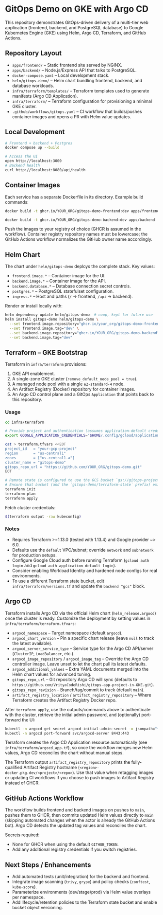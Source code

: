 # GitOps Demo on GKE with Argo CD

This repository demonstrates GitOps-driven delivery of a multi-tier web application (frontend, backend, and PostgreSQL database) to Google Kubernetes Engine (GKE) using Helm, Argo CD, Terraform, and GitHub Actions.

## Repository Layout

- `apps/frontend/` – Static frontend site served by NGINX.
- `apps/backend/` – Node.js/Express API that talks to PostgreSQL.
- `docker-compose.yaml` – Local development stack.
- `helm/gitops-demo/` – Helm chart bundling frontend, backend, and database workloads.
- `infra/terraform/templates/` – Terraform templates used to generate manifests (Argo CD Application).
- `infra/terraform/` – Terraform configuration for provisioning a minimal GKE cluster.
- `.github/workflows/gitops.yaml` – CI workflow that builds/pushes container images and opens a PR with Helm value updates.

## Local Development

```bash
# Frontend + backend + Postgres
docker compose up --build

# Access the UI
open http://localhost:3000
# Backend health
curl http://localhost:8080/api/health
```

## Container Images

Each service has a separate Dockerfile in its directory. Example build commands:

```bash
docker build -t ghcr.io/YOUR_ORG/gitops-demo-frontend:dev apps/frontend

docker build -t ghcr.io/YOUR_ORG/gitops-demo-backend:dev apps/backend
```

Push the images to your registry of choice (GHCR is assumed in the workflow).
Container registry repository names must be lowercase; the GitHub Actions workflow normalizes the GitHub owner name accordingly.

## Helm Chart

The chart under `helm/gitops-demo` deploys the complete stack. Key values:

- `frontend.image.*` – Container image for the UI.
- `backend.image.*` – Container image for the API.
- `backend.database.*` – Database connection secret controls.
- `postgres.*` – PostgreSQL statefulset configuration.
- `ingress.*` – Host and paths (`/` → frontend, `/api` → backend).

Render or install locally with:

```bash
helm dependency update helm/gitops-demo  # noop, kept for future use
helm install gitops-demo helm/gitops-demo \
  --set frontend.image.repository="ghcr.io/your_org/gitops-demo-frontend" \
  --set frontend.image.tag="dev" \
  --set backend.image.repository="ghcr.io/YOUR_ORG/gitops-demo-backend" \
  --set backend.image.tag="dev"
```

## Terraform – GKE Bootstrap

Terraform in `infra/terraform` provisions:

1. GKE API enablement.
2. A single-zone GKE cluster (`remove_default_node_pool = true`).
3. A managed node pool with a single `e2-standard-4` node.
4. An Artifact Registry (Docker) repository for container images.
5. An Argo CD control plane and a GitOps `Application` that points back to this repository.

### Usage

```bash
cd infra/terraform

# Provide project and authentication (assumes application-default creds)
export GOOGLE_APPLICATION_CREDENTIALS="$HOME/.config/gcloud/application_default_credentials.json"

cat > terraform.tfvars <<EOT
project_id   = "your-gcp-project"
region       = "us-central1"
zones        = ["us-central1-a"]
cluster_name = "gitops-demo"
gitops_repo_url = "https://github.com/YOUR_ORG/gitops-demo.git"
EOT

# Remote state is configured to use the GCS bucket `gs://gitops-project-tf-state`.
# Ensure that bucket (and the `gitops-demo/terraform-state` prefix) exists before initializing.
terraform init
terraform plan
terraform apply
```

Fetch cluster credentials:

```bash
$(terraform output -raw kubeconfig)
```

### Notes

- Requires Terraform >=1.13.0 (tested with 1.13.4) and Google provider ~> 6.0.
- Defaults use the `default` VPC/subnet; override `network` and `subnetwork` for production setups.
- Configure Google Cloud auth before running Terraform (`gcloud auth login` and `gcloud auth application-default login`).
- Consider enabling Workload Identity and hardened node configs for real environments.
- To use a different Terraform state bucket, edit `infra/terraform/versions.tf` and update the `backend "gcs"` block.

## Argo CD

Terraform installs Argo CD via the official Helm chart (`helm_release.argocd`) once the cluster is ready. Customize the deployment by setting values in `infra/terraform/terraform.tfvars`:

- `argocd_namespace` – Target namespace (default `argocd`).
- `argocd_chart_version` – Pin a specific chart release (leave `null` to track the latest available).
- `argocd_server_service_type` – Service type for the Argo CD API/server (`ClusterIP`, `LoadBalancer`, etc.).
- `argocd_image_repository` / `argocd_image_tag` – Override the Argo CD controller image. Leave unset to let the chart pull its latest defaults.
- `argocd_additional_values` – Extra YAML documents merged into the Helm chart values for advanced tuning.
- `gitops_repo_url` – Git repository Argo CD will sync (defaults to `https://github.com/VrityaCodeRishi/gitops-app-project-in-GKE.git`).
- `gitops_repo_revision` – Branch/tag/commit to track (default `main`).
- `artifact_registry_location` / `artifact_registry_repository` – Where Terraform creates the Artifact Registry Docker repo.

After `terraform apply`, use the outputs/commands above to authenticate with the cluster, retrieve the initial admin password, and (optionally) port-forward the UI:

```bash
kubectl -n argocd get secret argocd-initial-admin-secret -o jsonpath="{.data.password}" | base64 -d
kubectl -n argocd port-forward svc/argocd-server 8443:443
```

Terraform creates the Argo CD Application resource automatically (see `infra/terraform/argocd_app.tf`), so once the workflow merges new Helm values, Argo CD reconciles the chart without manual steps.

The Terraform output `artifact_registry_repository` prints the fully-qualified Artifact Registry hostname (`<region>-docker.pkg.dev/<project>/<repo>`). Use that value when retagging images or updating CI workflows if you choose to push images to Artifact Registry instead of GHCR.

## GitHub Actions Workflow

The workflow builds frontend and backend images on pushes to `main`, pushes them to GHCR, then commits updated Helm values directly to `main` (skipping automated changes when the actor is already the GitHub Actions bot). Argo CD detects the updated tag values and reconciles the chart.

Secrets required:

- None for GHCR when using the default `GITHUB_TOKEN`.
- Add any additional registry credentials if you switch registries.

## Next Steps / Enhancements

- Add automated tests (unit/integration) for the backend and frontend.
- Integrate image scanning (`trivy`, `grype`) and policy checks (`conftest`, `kube-score`).
- Parameterize environments (dev/stage/prod) via Helm value overlays per namespace.
- Add lifecycle/retention policies to the Terraform state bucket and enable bucket object versioning.

